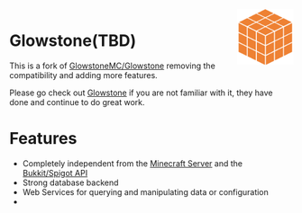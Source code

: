 <img align="right" alt="Glowstone logo" width="100" src="etc/logo/logo.png">

# Glowstone(TBD)
This is a fork of [GlowstoneMC/Glowstone](https://github.com/GlowstoneMC/Glowstone) removing the compatibility and adding more features.  

Please go check out [Glowstone](https://github.com/GlowstoneMC/Glowstone/blob/dev/docs/README.md) if you are not familiar with it, they have done and continue to do great work.

# Features
- Completely independent from the [Minecraft Server](https://minecraft.net/en-us/download/server/) and the [Bukkit/Spigot API](https://spigotmc.org)
- Strong database backend 
- Web Services for querying and manipulating data or configuration 
- 